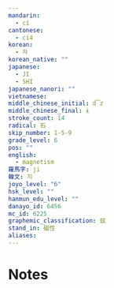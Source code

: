 ```yaml
---
mandarin:
  - cí
cantonese:
  - ci4
korean:
  - 자
korean_native: ""
japanese:
  - JI
  - SHI
japanese_nanori: ""
vietnamese:
middle_chinese_initial: d͡z
middle_chinese_final: ɨ
stroke_count: 14
radical: 石
skip_number: 1-5-9
grade_level: 6
pos: ""
english:
  - magnetism
羅馬字: ji
韓文: 지
joyo_level: "6"
hsk_level: ""
hanmun_edu_level: ""
danayo_id: 6456
mc_id: 6225
graphemic_classification: 玆
stand_in: 磁性
aliases:
---
```


# Notes
